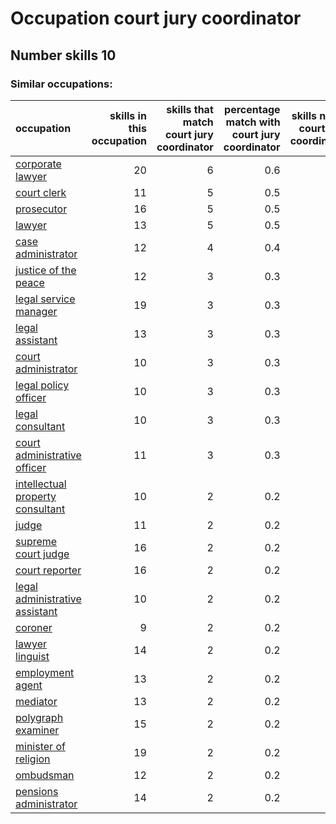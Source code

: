 # Occupation court jury coordinator
## Number skills 10
### Similar occupations:
| occupation                                                              |   skills in this occupation |   skills that match court jury coordinator |   percentage match with court jury coordinator |   skills not in court jury coordinator |
|:------------------------------------------------------------------------|----------------------------:|-------------------------------------------:|-----------------------------------------------:|---------------------------------------:|
| [corporate lawyer](corporate_lawyer.md)                                 |                          20 |                                          6 |                                            0.6 |                                     14 |
| [court clerk](court_clerk.md)                                           |                          11 |                                          5 |                                            0.5 |                                      6 |
| [prosecutor](prosecutor.md)                                             |                          16 |                                          5 |                                            0.5 |                                     11 |
| [lawyer](lawyer.md)                                                     |                          13 |                                          5 |                                            0.5 |                                      8 |
| [case administrator](case_administrator.md)                             |                          12 |                                          4 |                                            0.4 |                                      8 |
| [justice of the peace](justice_of_the_peace.md)                         |                          12 |                                          3 |                                            0.3 |                                      9 |
| [legal service manager](legal_service_manager.md)                       |                          19 |                                          3 |                                            0.3 |                                     16 |
| [legal assistant](legal_assistant.md)                                   |                          13 |                                          3 |                                            0.3 |                                     10 |
| [court administrator](court_administrator.md)                           |                          10 |                                          3 |                                            0.3 |                                      7 |
| [legal policy officer](legal_policy_officer.md)                         |                          10 |                                          3 |                                            0.3 |                                      7 |
| [legal consultant](legal_consultant.md)                                 |                          10 |                                          3 |                                            0.3 |                                      7 |
| [court administrative officer](court_administrative_officer.md)         |                          11 |                                          3 |                                            0.3 |                                      8 |
| [intellectual property consultant](intellectual_property_consultant.md) |                          10 |                                          2 |                                            0.2 |                                      8 |
| [judge](judge.md)                                                       |                          11 |                                          2 |                                            0.2 |                                      9 |
| [supreme court judge](supreme_court_judge.md)                           |                          16 |                                          2 |                                            0.2 |                                     14 |
| [court reporter](court_reporter.md)                                     |                          16 |                                          2 |                                            0.2 |                                     14 |
| [legal administrative assistant](legal_administrative_assistant.md)     |                          10 |                                          2 |                                            0.2 |                                      8 |
| [coroner](coroner.md)                                                   |                           9 |                                          2 |                                            0.2 |                                      7 |
| [lawyer linguist](lawyer_linguist.md)                                   |                          14 |                                          2 |                                            0.2 |                                     12 |
| [employment agent](employment_agent.md)                                 |                          13 |                                          2 |                                            0.2 |                                     11 |
| [mediator](mediator.md)                                                 |                          13 |                                          2 |                                            0.2 |                                     11 |
| [polygraph examiner](polygraph_examiner.md)                             |                          15 |                                          2 |                                            0.2 |                                     13 |
| [minister of religion](minister_of_religion.md)                         |                          19 |                                          2 |                                            0.2 |                                     17 |
| [ombudsman](ombudsman.md)                                               |                          12 |                                          2 |                                            0.2 |                                     10 |
| [pensions administrator](pensions_administrator.md)                     |                          14 |                                          2 |                                            0.2 |                                     12 |
